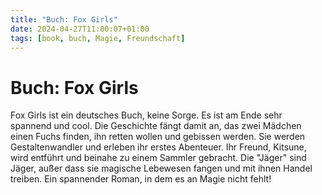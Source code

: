 ```yaml
---
title: "Buch: Fox Girls"
date: 2024-04-27T11:00:07+01:00
tags: [book, buch, Magie, Freundschaft]
---
```


# Buch: Fox Girls
Fox Girls ist ein deutsches Buch, keine Sorge. Es ist am Ende sehr spannend und cool. 
Die Geschichte fängt damit an, das zwei Mädchen einen Fuchs finden, ihn retten wollen und gebissen werden.
Sie werden Gestaltenwandler und erleben ihr erstes Abenteuer. Ihr Freund,
Kitsune, wird entführt und beinahe zu einem Sammler gebracht.
Die "Jäger" sind Jäger, außer dass sie magische Lebewesen fangen und mit ihnen Handel treiben.
Ein spannender Roman, in dem es an Magie nicht fehlt!
